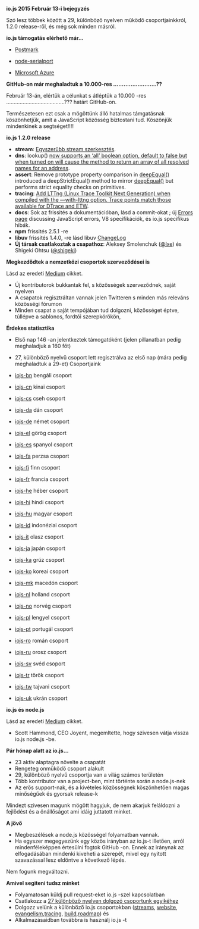 **io.js 2015 Február 13-i bejegyzés**

Szó lesz többek között a 29, különböző nyelven működő csoportjainkkról, 1.2.0 release-ről, és még sok minden másról. 

**io.js támogatás elérhető már…**

* [Postmark](http://www.google.com/url?q=http%3A%2F%2Fblog.postmarkapp.com%2Fpost%2F110829734198%2Fits-official-were-getting-cozy-with-node-js&sa=D&sntz=1&usg=AFQjCNEOW8WRfuK896Cc77GDiE6Ap4DNXA)

* [node-serialport](https://www.google.com/url?q=https%3A%2F%2Fgithub.com%2Fvoodootikigod%2Fnode-serialport%2Fissues%2F439&sa=D&sntz=1&usg=AFQjCNETU24uk0pum_geBcYbKa6EmWQJXA)

* [Microsoft Azure](http://www.google.com/url?q=http%3A%2F%2Fazure.microsoft.com%2Fen-us%2Fdocumentation%2Farticles%2Fweb-sites-nodejs-iojs%2F&sa=D&sntz=1&usg=AFQjCNHGw9YvP_ZWImfk64a4qdT63VGylg)

**GitHub-on már meghaladtuk a 10.000-res …………………….??**

Február 13-án, elértük a célunkat s átléptük a 10.000 -res …………………………………??? határt GitHub-on. 

Természetesen ezt csak a mögöttünk álló hatalmas támgatásnak köszönhetjük, amit a JavaScript közösség biztostani tud. Köszönjük mindenkinek a segtséget!!!!

**io.js 1.2.0 release**

* **stream**: [Egyszerűbb stream szerkesztés](https://www.google.com/url?q=https%3A%2F%2Fgithub.com%2Fiojs%2Freadable-stream%2Fissues%2F102&sa=D&sntz=1&usg=AFQjCNFKNLzMqrM5Ix1ZXuWSnOEJX4Ei6w).
* **dns**: lookup() [now supports an ‘all’ boolean option, default to false but when turned on will cause the method to return an array of all resolved names for an address](https://www.google.com/url?q=https%3A%2F%2Fgithub.com%2Fiojs%2Fio.js%2Fpull%2F744&sa=D&sntz=1&usg=AFQjCNGXM0lAz9jOOCN_f7QvySBHBwqIHw).
* **assert**: Remove prototype property comparison in [deepEqual()](https://www.google.com/url?q=https%3A%2F%2Fgithub.com%2Fiojs%2Fio.js%2Fpull%2F636&sa=D&sntz=1&usg=AFQjCNGcQM34_-TsHWPW63ZJ1O_oJfq63Q) introduced a deepStrictEqual() method to mirror [deepEqual()](https://www.google.com/url?q=https%3A%2F%2Fgithub.com%2Fiojs%2Fio.js%2Fpull%2F639&sa=D&sntz=1&usg=AFQjCNESFRODORTjvXkzGVmXJu44A2IRVg) but performs strict equality checks on primitives.
* **tracing**: [Add LTTng (Linux Trace Toolkit Next Generation) when compiled with the —with-lttng option. Trace points match those available for DTrace and ETW](https://www.google.com/url?q=https%3A%2F%2Fgithub.com%2Fiojs%2Fio.js%2Fpull%2F702&sa=D&sntz=1&usg=AFQjCNHQfN3Z-WvsUmhsoQcQm1uNHqdzWA).
* **docs**: Sok az frissités a dokumentációban, lásd a commit-okat ; új [Errors page](https://www.google.com/url?q=https%3A%2F%2Fiojs.org%2Fapi%2Ferrors.html&sa=D&sntz=1&usg=AFQjCNHzEqvLiG19-mobBNpr5T52C2wfvg) discussing JavaScript errors, V8 specifikációk, és io.js specifikus hibák.
* **npm** frissités 2.5.1 -re
* **libuv** frissités 1.4.0, -re lásd libuv [ChangeLog](https://www.google.com/url?q=https%3A%2F%2Fgithub.com%2Flibuv%2Flibuv%2Fblob%2Fv1.x%2FChangeLog&sa=D&sntz=1&usg=AFQjCNF2i5H9Jl5mwm5a9MTkW-RKdV9eIQ)
* **Új társak csatlakoztak a csapathoz**: Aleksey Smolenchuk ([@lxe](https://www.google.com/url?q=https%3A%2F%2Fgithub.com%2Flxe&sa=D&sntz=1&usg=AFQjCNHrczPUb1fhdGs6IiYcKA04Ovqo7A)) és Shigeki Ohtsu ([@shigeki](https://www.google.com/url?q=https%3A%2F%2Fgithub.com%2Fshigeki&sa=D&sntz=1&usg=AFQjCNHEMExmtixmukjEwK_i8RmSF5fyoQ))

**Megkezdődtek a nemzetközi csoportok szerveződései is**

Lásd az eredeti [Medium]( https://www.google.com/url?q=https%3A%2F%2Fmedium.com%2F%40mikeal%2Fhow-io-js-built-a-146-person-27-language-localization-effort-in-one-day-65e5b1c49a62&sa=D&sntz=1&usg=AFQjCNEOO7zfmuqUgLr9qrd0ypRORlyb_g) cikket.

* Új kontributorok bukkantak fel, s közösségek szerveződnek, saját nyelven
* A csapatok regisztráltan vannak jelen Twitteren s minden más releváns közösségi fórumon 
* Minden csapat a saját tempójában tud dolgozni, közösséget éptve, túllépve a sablonos, fordtói szerepkörökön,

**Érdekes statisztika**

* Első nap 146 -an jelentkeztek támogatóként (jelen pillanatban pedig meghaladjuk a 160 főt)
* 27, különböző nyelvű csoport lett regisztrálva az első nap (mára pedig meghaladtuk a 29-et)
Csoportjaink

* [iojs-bn](https://www.google.com/url?q=https%3A%2F%2Fgithub.com%2Fiojs%2Fiojs-bn&sa=D&sntz=1&usg=AFQjCNGtvWdrdgB5Hr8-7JBiZGXKYEtjkQ) bengáli csoport

* [iojs-cn](https://www.google.com/url?q=https%3A%2F%2Fgithub.com%2Fiojs%2Fiojs-cn&sa=D&sntz=1&usg=AFQjCNEMV5-XQDVpG62GdqkVgkypRdNrXA) kinai csoport 

* [iojs-cs](https://www.google.com/url?q=https%3A%2F%2Fgithub.com%2Fiojs%2Fiojs-cs&sa=D&sntz=1&usg=AFQjCNHlocJU5S-orAJQyFPrsX1VL0WAUA) cseh csoport

* [iojs-da](https://www.google.com/url?q=https%3A%2F%2Fgithub.com%2Fiojs%2Fiojs-da&sa=D&sntz=1&usg=AFQjCNHIUV7ABGMxZDLEbb08iIKFpHeVlA) dán csoport

* [iojs-de](https://www.google.com/url?q=https%3A%2F%2Fgithub.com%2Fiojs%2Fiojs-de&sa=D&sntz=1&usg=AFQjCNF0Zrt_9iqHhSDtcLqN36au53zUmA) német csoport

* [iojs-el](https://www.google.com/url?q=https%3A%2F%2Fgithub.com%2Fiojs%2Fiojs-el&sa=D&sntz=1&usg=AFQjCNH41HSNAzSQEVxSx6rxzRnA6-w-Cg) görög csoport

* [iojs-es](https://www.google.com/url?q=https%3A%2F%2Fgithub.com%2Fiojs%2Fiojs-es&sa=D&sntz=1&usg=AFQjCNE_Ep5g54XUlbgV4tJsWLoo_4T9Hg) spanyol csoport

* [iojs-fa](https://www.google.com/url?q=https%3A%2F%2Fgithub.com%2Fiojs%2Fiojs-fa&sa=D&sntz=1&usg=AFQjCNGnH1R1G8XDAKCr-7PTSImtMlR2vA) perzsa csoport

* [iojs-fi](https://github.com/iojs/iojs-fi) finn csoport

*  [iojs-fr](https://github.com/iojs/iojs-fr) francia csoport

* [iojs-he](https://github.com/iojs/iojs-he) héber csoport

* [iojs-hi](https://github.com/iojs/iojs-hi) hindi csoport

* [iojs-hu](https://github.com/iojs/iojs-hu) magyar csoport

* [iojs-id](https://github.com/iojs/iojs-id) indonéziai csoport

* [iojs-it](https://github.com/iojs/iojs-it) olasz csoport

* [iojs-ja](https://github.com/iojs/iojs-ja) japán csoport

* [iojs-ka](https://github.com/iojs/iojs-ka) grúz csoport

* [iojs-ko](https://github.com/iojs/iojs-ko) koreai csoport

* [iojs-mk](https://github.com/iojs/iojs-mk) macedón csoport

* [iojs-nl](https://github.com/iojs/iojs-nl) holland csoport

* [iojs-no](https://github.com/iojs/iojs-no) norvég csoport

* [iojs-pl](https://github.com/iojs/iojs-pl) lengyel csoport

* [iojs-pt](https://github.com/iojs/iojs-pt) portugál csoport

* [iojs-ro](https://github.com/iojs/iojs-ro) román csoport

* [iojs-ru](https://github.com/iojs/iojs-ru) orosz csoport

* [iojs-sv](https://github.com/iojs/iojs-sv) svéd csoport

* [iojs-tr](https://github.com/iojs/iojs-tr) török csoport

* [iojs-tw](https://github.com/iojs/iojs-tw) tajvani csoport

* [iojs-uk](https://github.com/iojs/iojs-uk) ukrán csoport

**io.js és node.js**

Lásd az eredeti [Medium](https://www.google.com/url?q=https%3A%2F%2Fmedium.com%2F%40iojs%2Fio-js-and-a-node-js-foundation-4e14699fb7be&sa=D&sntz=1&usg=AFQjCNERAE8Aj-loVu0vD6ox9uOfYsGI9A) cikket.

* Scott Hammond, CEO Joyent, megemltette, hogy szivesen vátja vissza io.js node.js -be. 

**Pár hónap alatt az io.js…**

* 23 aktiv alaptagra növelte a csapatát
* Rengeteg onműködő csoport alakult
* 29, különböző nyelvű csoportja van a világ számos területén
* Több kontributor van a project-ben, mint történte során a node.js-nek 
* Az erős support-nak, és a kivételes közösségnek köszönhetően magas minőségűek és gyorsak release-k 

Mindezt szivesen magunk mögött hagyjuk, de nem akarjuk feláldozni a fejlődést és a önállőságot ami idáig juttatott minket.

**A jövő**

* Megbeszélések a node.js közösségel folyamatban vannak.
* Ha egyszer megegyezünk egy közös irányban az io.js-t illetően, arról mindenféleképpen értesülni fogtok GitHub -on. Ennek az iránynak az elfogadásában mindenki kiveheti a szerepét, mivel egy nyitott szavazással lesz eldöntve a következő lépés.

Nem fogunk megváltozni.

**Amivel segiteni tudsz minket**

* Folyamatosan küldj pull request-eket io.js -szel kapcsolatban
* Csatlakozz a [27 különböző nyelven dolgozó csoportunk egyikéhez](https://www.google.com/url?q=https%3A%2F%2Fgithub.com%2Fiojs%2Fwebsite%2Fissues%2F125&sa=D&sntz=1&usg=AFQjCNF-pgq55qCCaMQ_ddooBd2SLXqJhw)
* Dolgozz velünk a különböző io.js csoportokban ([streams](https://www.google.com/url?q=https%3A%2F%2Fgithub.com%2Fiojs%2Freadable-stream&sa=D&sntz=1&usg=AFQjCNEwG2qLNS-zSKnh8mX6oL2lodw0pg), [website](https://www.google.com/url?q=https%3A%2F%2Fgithub.com%2Fiojs%2Fwebsite&sa=D&sntz=1&usg=AFQjCNFo_qfRgQn2n7QeFrSqRfQDk3OLyg), [evangelism](https://www.google.com/url?q=https%3A%2F%2Fgithub.com%2Fiojs%2Fwebsite%2Flabels%2Fevangelism&sa=D&sntz=1&usg=AFQjCNG1bDRjAzwsFFSUsyW6do1t3tYqdQ),[tracing](https://www.google.com/url?q=https%3A%2F%2Fgithub.com%2Fiojs%2Ftracing-wg&sa=D&sntz=1&usg=AFQjCNEBuewrstHcB_lgMMz6__oc2q1nZQ), [build](https://www.google.com/url?q=https%3A%2F%2Fgithub.com%2Fiojs%2Fbuild&sa=D&sntz=1&usg=AFQjCNF-aUDkwv1lZVmFlUGFLxmz7t-e0A),[roadmap](https://www.google.com/url?q=https%3A%2F%2Fgithub.com%2Fiojs%2Froadmap&sa=D&sntz=1&usg=AFQjCNGo1y1UiHc_5CmdL8JOUsAnLiGoXg)) és
* Alkalmazásaidban továbbra is használj io.js -t 

